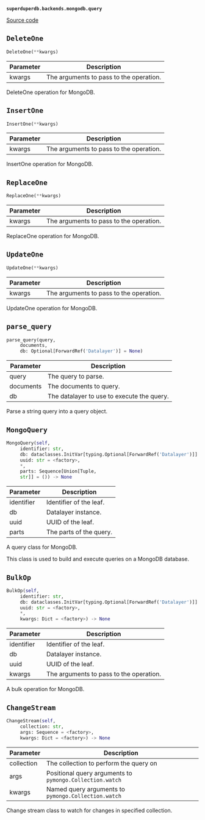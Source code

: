 **`superduperdb.backends.mongodb.query`** 

[Source code](https://github.com/SuperDuperDB/superduperdb/blob/main/superduperdb/backends/mongodb/query.py)

## `DeleteOne` 

```python
DeleteOne(**kwargs)
```
| Parameter | Description |
|-----------|-------------|
| kwargs | The arguments to pass to the operation. |

DeleteOne operation for MongoDB.

## `InsertOne` 

```python
InsertOne(**kwargs)
```
| Parameter | Description |
|-----------|-------------|
| kwargs | The arguments to pass to the operation. |

InsertOne operation for MongoDB.

## `ReplaceOne` 

```python
ReplaceOne(**kwargs)
```
| Parameter | Description |
|-----------|-------------|
| kwargs | The arguments to pass to the operation. |

ReplaceOne operation for MongoDB.

## `UpdateOne` 

```python
UpdateOne(**kwargs)
```
| Parameter | Description |
|-----------|-------------|
| kwargs | The arguments to pass to the operation. |

UpdateOne operation for MongoDB.

## `parse_query` 

```python
parse_query(query,
     documents,
     db: Optional[ForwardRef('Datalayer')] = None)
```
| Parameter | Description |
|-----------|-------------|
| query | The query to parse. |
| documents | The documents to query. |
| db | The datalayer to use to execute the query. |

Parse a string query into a query object.

## `MongoQuery` 

```python
MongoQuery(self,
     identifier: str,
     db: dataclasses.InitVar[typing.Optional[ForwardRef('Datalayer')]] = None,
     uuid: str = <factory>,
     *,
     parts: Sequence[Union[Tuple,
     str]] = ()) -> None
```
| Parameter | Description |
|-----------|-------------|
| identifier | Identifier of the leaf. |
| db | Datalayer instance. |
| uuid | UUID of the leaf. |
| parts | The parts of the query. |

A query class for MongoDB.

This class is used to build and execute queries on a MongoDB database.

## `BulkOp` 

```python
BulkOp(self,
     identifier: str,
     db: dataclasses.InitVar[typing.Optional[ForwardRef('Datalayer')]] = None,
     uuid: str = <factory>,
     *,
     kwargs: Dict = <factory>) -> None
```
| Parameter | Description |
|-----------|-------------|
| identifier | Identifier of the leaf. |
| db | Datalayer instance. |
| uuid | UUID of the leaf. |
| kwargs | The arguments to pass to the operation. |

A bulk operation for MongoDB.

## `ChangeStream` 

```python
ChangeStream(self,
     collection: str,
     args: Sequence = <factory>,
     kwargs: Dict = <factory>) -> None
```
| Parameter | Description |
|-----------|-------------|
| collection | The collection to perform the query on |
| args | Positional query arguments to ``pymongo.Collection.watch`` |
| kwargs | Named query arguments to ``pymongo.Collection.watch`` |

Change stream class to watch for changes in specified collection.


